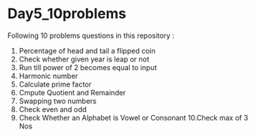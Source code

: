 # Day5_10problems
Following 10 problems questions in this repository :
1. Percentage of head and tail a flipped coin
2. Check whether given year is leap or not 
3. Run till power of 2 becomes equal to input
4. Harmonic number
5. Calculate prime factor
6. Cmpute Quotient and Remainder
7. Swapping two numbers
8. Check even and odd
9. Check Whether an Alphabet is Vowel or Consonant
10.Check max of 3 Nos
